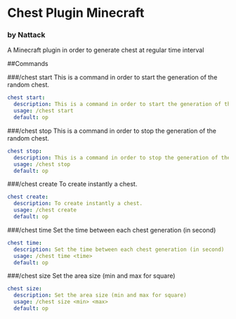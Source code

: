 # Chest Plugin Minecraft
### by Nattack

A Minecraft plugin in order to generate chest at regular time interval

##Commands

###/chest start
This is a command in order to start the generation of the random chest.

```yml
chest start:
  description: This is a command in order to start the generation of the random chest.
  usage: /chest start
  default: op
```

###/chest stop
This is a command in order to stop the generation of the random chest.

```yml
chest stop:
  description: This is a command in order to stop the generation of the random chest.
  usage: /chest stop
  default: op
```

###/chest create
To create instantly a chest.

```yml
chest create:
  description: To create instantly a chest.
  usage: /chest create
  default: op
```

###/chest time <time>
Set the time between each chest generation (in second)

```yml
chest time:
  description: Set the time between each chest generation (in second)
  usage: /chest time <time>
  default: op
```

###/chest size <min> <max>
Set the area size (min and max for square)

```yml
chest size:
  description: Set the area size (min and max for square)
  usage: /chest size <min> <max>
  default: op
```
